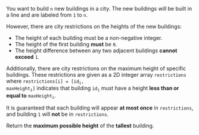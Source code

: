 You want to build `n` new buildings in a city. The new buildings will be built in a line and are labeled from `1` to `n`.

However, there are city restrictions on the heights of the new buildings:

- The height of each building must be a non-negative integer.
- The height of the first building **must** be `0`.
- The height difference between any two adjacent buildings **cannot exceed** `1`.

Additionally, there are city restrictions on the maximum height of specific buildings. These restrictions are given as a 2D integer array `restrictions` where <code>restrictions[i] = [id<sub>i</sub>, maxHeight<sub>i</sub>]</code> indicates that building <code>id<sub>i</sub></code> must have a height **less than or equal to** <code>maxHeight<sub>i</sub></code>.

It is guaranteed that each building will appear **at most once** in `restrictions`, and building `1` will **not** be in `restrictions`.

Return the **maximum possible height** of the **tallest** building.